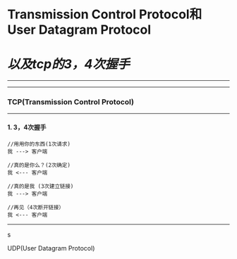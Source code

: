 # Transmission Control Protocol和User Datagram Protocol
# _以及tcp的3，4次握手_
---
---
### TCP(Transmission Control Protocol)
---
####  1. 3，4次握手
```
//用用你的东西(1次请求)
我 ---> 客户端

//真的是你么？(2次确定)
我 <--- 客户端

//真的是我 (3次建立链接)
我 ---> 客户端

//再见（4次断开链接）
我 <--- 客户端
```
---
s

UDP(User Datagram Protocol)
